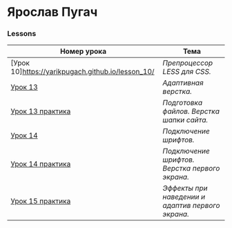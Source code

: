   
# Ярослав Пугач
### Lessons  

| Номер урока | Тема |    
| ------- | ------- | 
| [Урок 10]https://yarikpugach.github.io/lesson_10/ | *Препроцессор LESS для CSS.* | 
| [Урок 13][l_13] | *Адаптивная верстка.* |
| [Урок 13 практика][l_13_p] | *Подготовка файлов. Верстка шапки сайта.* |
| [Урок 14][l_14] | *Подключение шрифтов.* |
| [Урок 14 практика][l_14_p] | *Подключение шрифтов. Верстка первого экрана.* |
| [Урок 15 практика][l_15_p] | *Эффекты при наведении и адаптив первого экрана.* |

[l_10]:(https://yarikpugach.github.io/lesson_10/)  
[l_13]:(https://yarikpugach.github.io/lesson_13/)  
[l_13_p]:(https://yarikpugach.github.io/lesson_13_practice/)  
[l_14]:(https://yarikpugach.github.io/lesson_14/)  
[l_14_p]:(https://yarikpugach.github.io/lesson_14_practiсе/)  
[l_15_p]:(https://yarikpugach.github.io/lesson_15_practice/)
